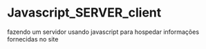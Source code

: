 # Javascript_SERVER_client
 fazendo um servidor usando javascript para hospedar informações fornecidas no site
